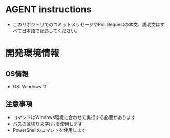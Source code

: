 # AGENT instructions
- このリポジトリでのコミットメッセージやPull Requestの本文、説明文はすべて日本語で記述してください。

# 開発環境情報

## OS情報
- OS: Windows 11

## 注意事項
- コマンドはWindows環境に合わせて実行する必要があります
- パスの区切り文字は`\`を使用します
- PowerShellのコマンドを使用します
